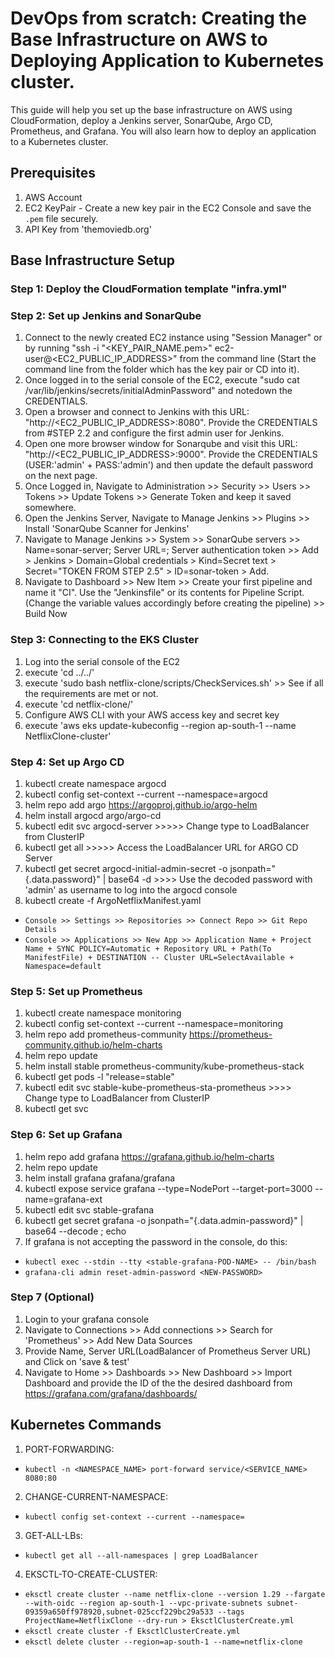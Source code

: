 # DevOps from scratch: Creating the Base Infrastructure on AWS to Deploying Application to Kubernetes cluster.

This guide will help you set up the base infrastructure on AWS using CloudFormation, deploy a Jenkins server, SonarQube, Argo CD, Prometheus, and Grafana. You will also learn how to deploy an application to a Kubernetes cluster.

## Prerequisites

1. AWS Account
2. EC2 KeyPair - Create a new key pair in the EC2 Console and save the `.pem` file securely.
3. API Key from 'themoviedb.org'

## Base Infrastructure Setup

### Step 1: Deploy the CloudFormation template "infra.yml"

### Step 2: Set up Jenkins and SonarQube

1. Connect to the newly created EC2 instance using "Session Manager" or by running "ssh -i "<KEY_PAIR_NAME.pem>" ec2-user@<EC2_PUBLIC_IP_ADDRESS>" from the command line (Start the command line from the folder which has the key pair or CD into it).
2. Once logged in to the serial console of the EC2, execute "sudo cat /var/lib/jenkins/secrets/initialAdminPassword" and notedown the CREDENTIALS.
3. Open a browser and connect to Jenkins with this URL: "http://<EC2_PUBLIC_IP_ADDRESS>:8080". Provide the CREDENTIALS from #STEP 2.2 and configure the first admin user for Jenkins.
4. Open one more browser window for Sonarqube and visit this URL: "http://<EC2_PUBLIC_IP_ADDRESS>:9000". Provide the CREDENTIALS (USER:'admin' + PASS:'admin') and then update the default password on the next page.
5. Once Logged in, Navigate to Administration >> Security >> Users >> Tokens >> Update Tokens >> Generate Token and keep it saved somewhere.
6. Open the Jenkins Server, Navigate to Manage Jenkins >> Plugins >> Install 'SonarQube Scanner for Jenkins'
7. Navigate to Manage Jenkins >> System >> SonarQube servers >> Name=sonar-server; Server URL=<DEFAULT>; Server authentication token >> Add > Jenkins > Domain=Global credentials >  Kind=Secret text > Secret="TOKEN FROM STEP 2.5" > ID=sonar-token  > Add.
8. Navigate to Dashboard >> New Item >> Create your first pipeline and name it "CI". Use the "Jenkinsfile" or its contents for Pipeline Script.(Change the variable values accordingly before creating the pipeline) >> Build Now

### Step 3: Connecting to the EKS Cluster

1. Log into the serial console of the EC2
2. execute 'cd ../../'
3. execute 'sudo bash netflix-clone/scripts/CheckServices.sh' >> See if all the requirements are met or not.
4. execute 'cd netflix-clone/'
5. Configure AWS CLI with your AWS access key and secret key
6. execute 'aws eks update-kubeconfig --region ap-south-1 --name NetflixClone-cluster'

### Step 4: Set up Argo CD

1. kubectl create namespace argocd
2. kubectl config set-context --current --namespace=argocd
3. helm repo add argo https://argoproj.github.io/argo-helm
4. helm install argocd argo/argo-cd
5. kubectl edit svc argocd-server >>>>> Change type to LoadBalancer from ClusterIP
6. kubectl get all >>>>> Access the LoadBalancer URL for ARGO CD Server
7. kubectl get secret argocd-initial-admin-secret -o jsonpath="{.data.password}" | base64 -d >>>> Use the decoded password with 'admin' as username to log into the argocd console
9. kubectl create -f ArgoNetflixManifest.yaml
- `Console >> Settings >> Repositories >> Connect Repo >> Git Repo Details`
- `Console >> Applications >> New App >> Application Name + Project Name + SYNC POLICY=Automatic + Repository URL + Path(To ManifestFile) + DESTINATION -- Cluster URL=SelectAvailable + Namespace=default`

### Step 5: Set up Prometheus

1. kubectl create namespace monitoring
2. kubectl config set-context --current --namespace=monitoring
3. helm repo add prometheus-community https://prometheus-community.github.io/helm-charts 
4. helm repo update 
5. helm install stable prometheus-community/kube-prometheus-stack
6. kubectl get pods -l "release=stable"
7. kubectl edit svc stable-kube-prometheus-sta-prometheus >>>> Change type to LoadBalancer from ClusterIP
8. kubectl get svc    

### Step 6: Set up Grafana

1. helm repo add grafana https://grafana.github.io/helm-charts
2. helm repo update
3. helm install grafana grafana/grafana
4. kubectl expose service grafana --type=NodePort --target-port=3000 --name=grafana-ext
5. kubectl edit svc stable-grafana
6. kubectl get secret grafana -o jsonpath="{.data.admin-password}" | base64 --decode ; echo
7. If grafana is not accepting the password in the console, do this:
- `kubectl exec --stdin --tty <stable-grafana-POD-NAME> -- /bin/bash`
- `grafana-cli admin reset-admin-password <NEW-PASSWORD>`

### Step 7 (Optional)
1. Login to your grafana console
2. Navigate to Connections >> Add connections >> Search for 'Prometheus' >> Add New Data Sources
3. Provide Name, Server URL(LoadBalancer of Prometheus Server URL) and Click on 'save & test'
4. Navigate to Home >> Dashboards >> New Dashboard >> Import Dashboard and provide the ID of the the desired dashboard from https://grafana.com/grafana/dashboards/

## Kubernetes Commands

1. PORT-FORWARDING:
- `kubectl -n <NAMESPACE_NAME> port-forward service/<SERVICE_NAME> 8080:80`
2. CHANGE-CURRENT-NAMESPACE:
- `kubectl config set-context --current --namespace=`
3. GET-ALL-LBs:
- `kubectl get all --all-namespaces | grep LoadBalancer`
4. EKSCTL-TO-CREATE-CLUSTER:
- `eksctl create cluster --name netflix-clone --version 1.29 --fargate --with-oidc --region ap-south-1 --vpc-private-subnets subnet-09359a650ff978920,subnet-025ccf229bc29a533 --tags ProjectName=NetflixClone --dry-run > EksctlClusterCreate.yml`
- `eksctl create cluster -f EksctlClusterCreate.yml`
- `eksctl delete cluster --region=ap-south-1 --name=netflix-clone`
